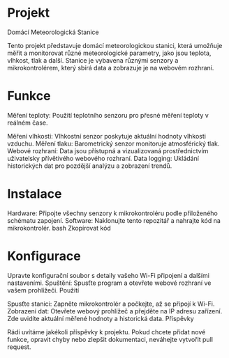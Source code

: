 # Projekt
 Domácí Meteorologická Stanice

Tento projekt představuje domácí meteorologickou stanici, která umožňuje měřit a monitorovat různé meteorologické parametry, jako jsou teplota, vlhkost, tlak a další. Stanice je vybavena různými senzory a mikrokontrolérem, který sbírá data a zobrazuje je na webovém rozhraní.

# Funkce

Měření teploty: Použití teplotního senzoru pro přesné měření teploty v reálném čase.

Měření vlhkosti: Vlhkostní senzor poskytuje aktuální hodnoty vlhkosti vzduchu.
Měření tlaku: Barometrický senzor monitoruje atmosférický tlak.
Webové rozhraní: Data jsou přístupná a vizualizovaná prostřednictvím uživatelsky přívětivého webového rozhraní.
Data logging: Ukládání historických dat pro pozdější analýzu a zobrazení trendů.

# Instalace

Hardware: Připojte všechny senzory k mikrokontroléru podle přiloženého schématu zapojení.
Software: Naklonujte tento repozitář a nahrajte kód na mikrokontrolér.
bash
Zkopírovat kód

# Konfigurace 
Upravte konfigurační soubor s detaily vašeho Wi-Fi připojení a dalšími nastaveními.
Spuštění: Spusťte program a otevřete webové rozhraní ve vašem prohlížeči.
Použití

Spusťte stanici: Zapněte mikrokontrolér a počkejte, až se připojí k Wi-Fi.
Zobrazení dat: Otevřete webový prohlížeč a přejděte na IP adresu zařízení. Zde uvidíte aktuální měřené hodnoty a historická data.
Příspěvky

Rádi uvítáme jakékoli příspěvky k projektu. Pokud chcete přidat nové funkce, opravit chyby nebo zlepšit dokumentaci, neváhejte vytvořit pull request.


